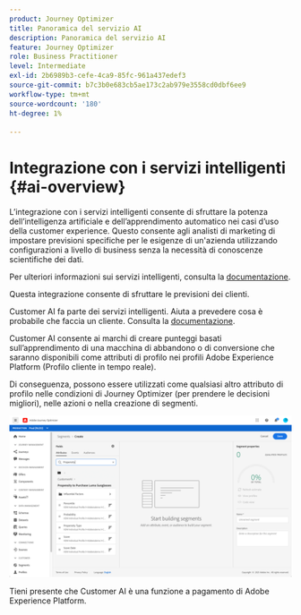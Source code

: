 ```yaml
---
product: Journey Optimizer
title: Panoramica del servizio AI
description: Panoramica del servizio AI
feature: Journey Optimizer
role: Business Practitioner
level: Intermediate
exl-id: 2b6989b3-cefe-4ca9-85fc-961a437edef3
source-git-commit: b7c3b0e683cb5ae173c2ab979e3558cd0dbf6ee9
workflow-type: tm+mt
source-wordcount: '180'
ht-degree: 1%

---
```


# Integrazione con i servizi intelligenti {#ai-overview}

L’integrazione con i servizi intelligenti consente di sfruttare la potenza dell’intelligenza artificiale e dell’apprendimento automatico nei casi d’uso della customer experience. Questo consente agli analisti di marketing di impostare previsioni specifiche per le esigenze di un&#39;azienda utilizzando configurazioni a livello di business senza la necessità di conoscenze scientifiche dei dati.

Per ulteriori informazioni sui servizi intelligenti, consulta la [documentazione](https://docs.adobe.com/content/help/en/experience-platform/intelligent-services/home.html).

Questa integrazione consente di sfruttare le previsioni dei clienti.

Customer AI fa parte dei servizi intelligenti. Aiuta a prevedere cosa è probabile che faccia un cliente. Consulta la [documentazione](https://docs.adobe.com/content/help/en/experience-platform/intelligent-services/customer-ai/overview.html).

Customer AI consente ai marchi di creare punteggi basati sull’apprendimento di una macchina di abbandono o di conversione che saranno disponibili come attributi di profilo nei profili Adobe Experience Platform (Profilo cliente in tempo reale).

Di conseguenza, possono essere utilizzati come qualsiasi altro attributo di profilo nelle condizioni di Journey Optimizer (per prendere le decisioni migliori), nelle azioni o nella creazione di segmenti.

![](../assets/customer-ai.png)

Tieni presente che Customer AI è una funzione a pagamento di Adobe Experience Platform.